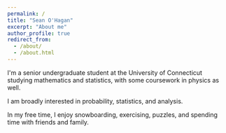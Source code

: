 ```yaml
---
permalink: /
title: "Sean O'Hagan"
excerpt: "About me"
author_profile: true
redirect_from: 
  - /about/
  - /about.html
---
```


I'm a senior undergraduate student at the University of Connecticut studying mathematics and statistics, with some coursework in physics as well.

I am broadly interested in probability, statistics, and analysis. 

In my free time, I enjoy snowboarding, exercising, puzzles, and spending time with friends and family.